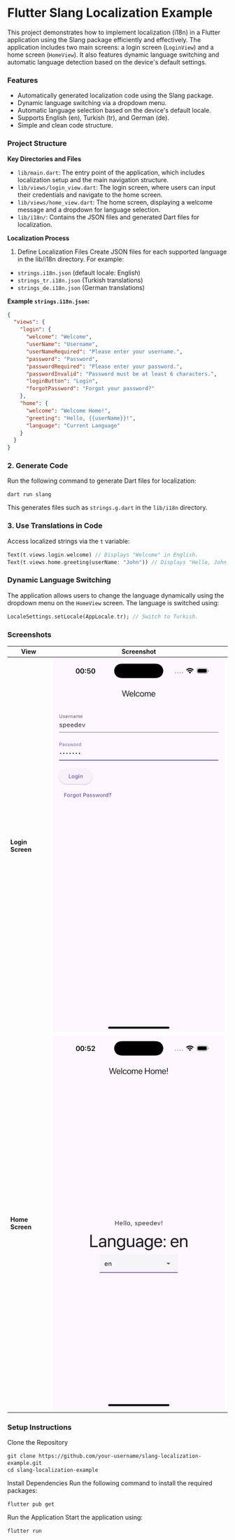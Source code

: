 # Flutter Slang Localization Example

This project demonstrates how to implement localization (i18n) in a Flutter application using the Slang package efficiently and effectively. The application includes two main screens: a login screen (`LoginView`) and a home screen (`HomeView`). It also features dynamic language switching and automatic language detection based on the device's default settings.


### Features
- Automatically generated localization code using the Slang package.
- Dynamic language switching via a dropdown menu.
- Automatic language selection based on the device's default locale.
- Supports English (en), Turkish (tr), and German (de).
- Simple and clean code structure.

### Project Structure

**Key Directories and Files**
- `lib/main.dart`: The entry point of the application, which includes localization setup and the main navigation structure.
- `lib/views/login_view.dart`: The login screen, where users can input their credentials and navigate to the home screen.
- `lib/views/home_view.dart`: The home screen, displaying a welcome message and a dropdown for language selection.
- `lib/i18n/`: Contains the JSON files and generated Dart files for localization.

**Localization Process**

1. Define Localization Files
Create JSON files for each supported language in the lib/i18n directory. For example:

- `strings.i18n.json` (default locale: English)
- `strings_tr.i18n.json` (Turkish translations)
- `strings_de.i18n.json` (German translations)

**Example `strings.i18n.json`:**

```json
{
  "views": {
    "login": {
      "welcome": "Welcome",
      "userName": "Username",
      "userNameRequired": "Please enter your username.",
      "password": "Password",
      "passwordRequired": "Please enter your password.",
      "passwordInvalid": "Password must be at least 6 characters.",
      "loginButton": "Login",
      "forgotPassword": "Forgot your password?"
    },
    "home": {
      "welcome": "Welcome Home!",
      "greeting": "Hello, {{userName}}!",
      "language": "Current Language"
    }
  }
}
```

### 2. Generate Code
Run the following command to generate Dart files for localization:

```
dart run slang
```

This generates files such as `strings.g.dart` in the `lib/i18n` directory.

### 3. Use Translations in Code
Access localized strings via the `t` variable:

```dart
Text(t.views.login.welcome) // Displays "Welcome" in English.
Text(t.views.home.greeting(userName: "John")) // Displays "Hello, John!".
```

### Dynamic Language Switching
The application allows users to change the language dynamically using the dropdown menu on the `HomeView` screen. The language is switched using:

```dart
LocaleSettings.setLocale(AppLocale.tr); // Switch to Turkish.
```

### Screenshots
| View            | Screenshot                                                                 |
|------------------|------------------------------------------------------------------------|
| **Login Screen** | ![Login Screen](https://github.com/speeedev/slang_example/blob/master/screenshots/login.png) |
| **Home Screen**  | ![Home Screen](https://github.com/speeedev/slang_example/blob/master/screenshots/home.png)  |

### Setup Instructions

Clone the Repository

```
git clone https://github.com/your-username/slang-localization-example.git
cd slang-localization-example
```

Install Dependencies Run the following command to install the required packages:

```
flutter pub get
```

Run the Application Start the application using:

```
flutter run
```
